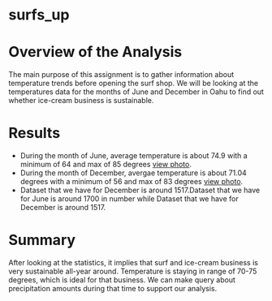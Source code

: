 # surfs_up
# Overview of the Analysis
The main purpose of this assignment is to gather information about temperature trends before opening the surf shop. We will be looking at the temperatures data for the months of June and December in Oahu to find out whether ice-cream business is sustainable.

# Results
- During the month of June, average temperature is about 74.9 with a minimum of 64 and max of 85 degrees [view photo](https://drive.google.com/file/d/1LR4uBqNry0kQgB16vGkkdZSnIupUJ5fc/view?usp=sharing). 
- During the month of December, avergae temperature is about 71.04 degrees with a minimum of 56 and max of 83 degrees [view photo](https://drive.google.com/file/d/1wA1fAArmkw80RAtAY09w_euzxHeUKHvi/view?usp=sharing).
- Dataset that we have for December is around 1517.Dataset that we have for June is around 1700 in number while Dataset that we have for December is around 1517.

# Summary
After looking at the statistics, it implies that surf and ice-cream business is very sustainable all-year around. Temperature is staying in range of 70-75 degrees, which is ideal for that business. We can make query about precipitation amounts during that time to support our analysis.
